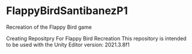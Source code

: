 # FlappyBirdSantibanezP1
 Recreation of the Flappy Bird game

Creating Repositpry For Flappy Bird Recreation
This repository is intended to be used with the Unity Editor version: 2021.3.8f1
